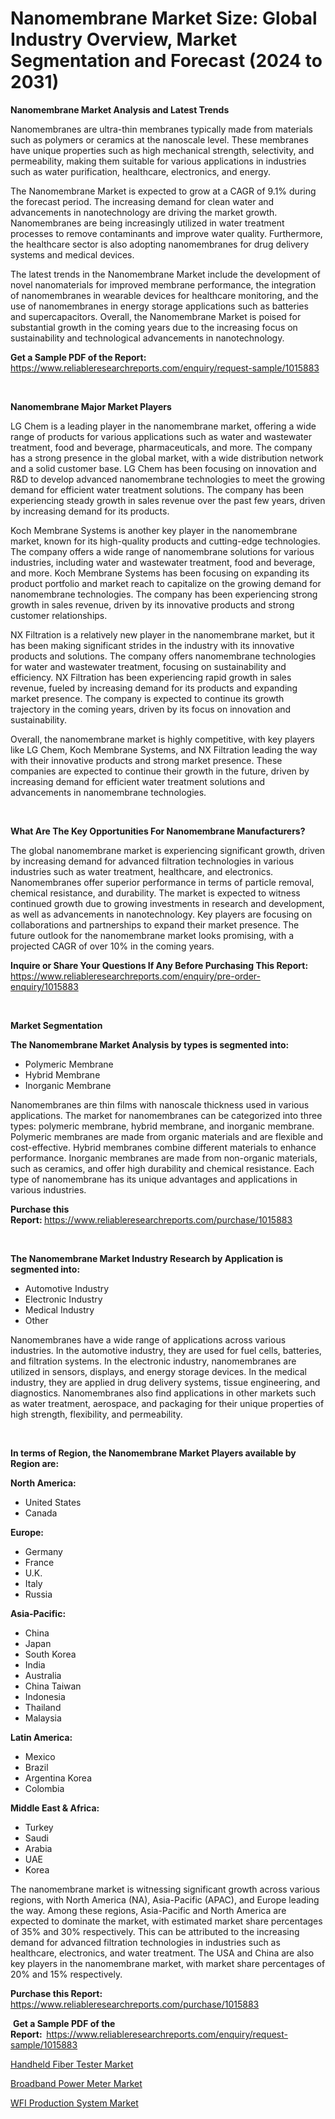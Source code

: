 <p><h1>Nanomembrane Market Size: Global Industry Overview, Market Segmentation and Forecast (2024 to 2031)</h1></p><p><strong>Nanomembrane Market Analysis and Latest Trends</strong></p>
<p><p>Nanomembranes are ultra-thin membranes typically made from materials such as polymers or ceramics at the nanoscale level. These membranes have unique properties such as high mechanical strength, selectivity, and permeability, making them suitable for various applications in industries such as water purification, healthcare, electronics, and energy.</p><p>The Nanomembrane Market is expected to grow at a CAGR of 9.1% during the forecast period. The increasing demand for clean water and advancements in nanotechnology are driving the market growth. Nanomembranes are being increasingly utilized in water treatment processes to remove contaminants and improve water quality. Furthermore, the healthcare sector is also adopting nanomembranes for drug delivery systems and medical devices.</p><p>The latest trends in the Nanomembrane Market include the development of novel nanomaterials for improved membrane performance, the integration of nanomembranes in wearable devices for healthcare monitoring, and the use of nanomembranes in energy storage applications such as batteries and supercapacitors. Overall, the Nanomembrane Market is poised for substantial growth in the coming years due to the increasing focus on sustainability and technological advancements in nanotechnology.</p></p>
<p><strong>Get a Sample PDF of the Report:&nbsp;</strong> <a href="https://www.reliableresearchreports.com/enquiry/request-sample/1015883">https://www.reliableresearchreports.com/enquiry/request-sample/1015883</a></p>
<p>&nbsp;</p>
<p><strong>Nanomembrane Major Market Players</strong></p>
<p><p>LG Chem is a leading player in the nanomembrane market, offering a wide range of products for various applications such as water and wastewater treatment, food and beverage, pharmaceuticals, and more. The company has a strong presence in the global market, with a wide distribution network and a solid customer base. LG Chem has been focusing on innovation and R&D to develop advanced nanomembrane technologies to meet the growing demand for efficient water treatment solutions. The company has been experiencing steady growth in sales revenue over the past few years, driven by increasing demand for its products.</p><p>Koch Membrane Systems is another key player in the nanomembrane market, known for its high-quality products and cutting-edge technologies. The company offers a wide range of nanomembrane solutions for various industries, including water and wastewater treatment, food and beverage, and more. Koch Membrane Systems has been focusing on expanding its product portfolio and market reach to capitalize on the growing demand for nanomembrane technologies. The company has been experiencing strong growth in sales revenue, driven by its innovative products and strong customer relationships.</p><p>NX Filtration is a relatively new player in the nanomembrane market, but it has been making significant strides in the industry with its innovative products and solutions. The company offers nanomembrane technologies for water and wastewater treatment, focusing on sustainability and efficiency. NX Filtration has been experiencing rapid growth in sales revenue, fueled by increasing demand for its products and expanding market presence. The company is expected to continue its growth trajectory in the coming years, driven by its focus on innovation and sustainability.</p><p>Overall, the nanomembrane market is highly competitive, with key players like LG Chem, Koch Membrane Systems, and NX Filtration leading the way with their innovative products and strong market presence. These companies are expected to continue their growth in the future, driven by increasing demand for efficient water treatment solutions and advancements in nanomembrane technologies.</p></p>
<p>&nbsp;</p>
<p><strong>What Are The Key Opportunities For Nanomembrane Manufacturers?</strong></p>
<p><p>The global nanomembrane market is experiencing significant growth, driven by increasing demand for advanced filtration technologies in various industries such as water treatment, healthcare, and electronics. Nanomembranes offer superior performance in terms of particle removal, chemical resistance, and durability. The market is expected to witness continued growth due to growing investments in research and development, as well as advancements in nanotechnology. Key players are focusing on collaborations and partnerships to expand their market presence. The future outlook for the nanomembrane market looks promising, with a projected CAGR of over 10% in the coming years.</p></p>
<p><strong>Inquire or Share Your Questions If Any Before Purchasing This Report:</strong> <a href="https://www.reliableresearchreports.com/enquiry/pre-order-enquiry/1015883">https://www.reliableresearchreports.com/enquiry/pre-order-enquiry/1015883</a></p>
<p>&nbsp;</p>
<p><strong>Market Segmentation</strong></p>
<p><strong>The Nanomembrane Market Analysis by types is segmented into:</strong></p>
<p><ul><li>Polymeric Membrane</li><li>Hybrid Membrane</li><li>Inorganic Membrane</li></ul></p>
<p><p>Nanomembranes are thin films with nanoscale thickness used in various applications. The market for nanomembranes can be categorized into three types: polymeric membrane, hybrid membrane, and inorganic membrane. Polymeric membranes are made from organic materials and are flexible and cost-effective. Hybrid membranes combine different materials to enhance performance. Inorganic membranes are made from non-organic materials, such as ceramics, and offer high durability and chemical resistance. Each type of nanomembrane has its unique advantages and applications in various industries.</p></p>
<p><strong>Purchase this Report:&nbsp;</strong><a href="https://www.reliableresearchreports.com/purchase/1015883">https://www.reliableresearchreports.com/purchase/1015883</a></p>
<p>&nbsp;</p>
<p><strong>The Nanomembrane Market Industry Research by Application is segmented into:</strong></p>
<p><ul><li>Automotive Industry</li><li>Electronic Industry</li><li>Medical Industry</li><li>Other</li></ul></p>
<p><p>Nanomembranes have a wide range of applications across various industries. In the automotive industry, they are used for fuel cells, batteries, and filtration systems. In the electronic industry, nanomembranes are utilized in sensors, displays, and energy storage devices. In the medical industry, they are applied in drug delivery systems, tissue engineering, and diagnostics. Nanomembranes also find applications in other markets such as water treatment, aerospace, and packaging for their unique properties of high strength, flexibility, and permeability.</p></p>
<p>&nbsp;</p>
<p><strong>In terms of Region, the Nanomembrane Market Players available by Region are:</strong></p>
<p>
    <p> <strong> North America: </strong>
        <ul>
            <li>United States</li>
            <li>Canada</li>
        </ul>
        </p> 
    <p> <strong> Europe: </strong>
        <ul>
            <li>Germany</li>
            <li>France</li>
            <li>U.K.</li>
            <li>Italy</li>
            <li>Russia</li>
        </ul>
        </p> 
    <p> <strong> Asia-Pacific: </strong>
        <ul>
            <li>China</li>
            <li>Japan</li>
            <li>South Korea</li>
            <li>India</li>
            <li>Australia</li>
            <li>China Taiwan</li>
            <li>Indonesia</li>
            <li>Thailand</li>
            <li>Malaysia</li>
        </ul>
        </p> 
    <p> <strong> Latin America: </strong>
        <ul>
            <li>Mexico</li>
            <li>Brazil</li>
            <li>Argentina Korea</li>
            <li>Colombia</li>
        </ul>
        </p> 
    <p> <strong> Middle East & Africa: </strong>
        <ul>
            <li>Turkey</li>
            <li>Saudi</li>
            <li>Arabia</li>
            <li>UAE</li>
            <li>Korea</li>
        </ul>
    </p>
    </p>
<p><p>The nanomembrane market is witnessing significant growth across various regions, with North America (NA), Asia-Pacific (APAC), and Europe leading the way. Among these regions, Asia-Pacific and North America are expected to dominate the market, with estimated market share percentages of 35% and 30% respectively. This can be attributed to the increasing demand for advanced filtration technologies in industries such as healthcare, electronics, and water treatment. The USA and China are also key players in the nanomembrane market, with market share percentages of 20% and 15% respectively.</p></p>
<p><strong>Purchase this Report: </strong><a href="https://www.reliableresearchreports.com/purchase/1015883">https://www.reliableresearchreports.com/purchase/1015883</a></p>
<p>&nbsp;<strong>Get a Sample PDF of the Report:&nbsp;&nbsp;</strong><a href="https://www.reliableresearchreports.com/enquiry/request-sample/1015883">https://www.reliableresearchreports.com/enquiry/request-sample/1015883</a></p>
<p><strong></strong></p>
<p><p><a href="https://view.publitas.com/reportprime-1/handheld-fiber-tester-market-size-evaluating-its-market-trends-growth-and-projections-2023-2030/">Handheld Fiber Tester Market</a></p><p><a href="https://view.publitas.com/reportprime-1/broadband-power-meter-market-with-the-goal-of-estimating-the-market-size-and-future-growth-potential-of-various-market-segments-based-on-component-applications-end-user-and-region/">Broadband Power Meter Market</a></p><p><a href="https://view.publitas.com/reportprime-1/wfi-production-system-market-size-growth-outlook-from-2023-to-2030-projecting-at-markets-trends-analysis-by-application-regional-outlook-and-revenue/">WFI Production System Market</a></p></p>